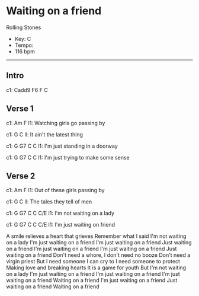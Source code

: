 # Waiting on a friend

Rolling Stones

 - Key: C
 - Tempo:
 - 116 bpm


***

## Intro
c1: Cadd9 F6 F C

## Verse 1
c1: Am                F
l1: Watching girls go passing by

c1: G                   C
ll: It ain't the latest thing

c1: G        G7            C       C
l1: I'm just standing in a doorway

c1: G        G7                  C   C
l1: I'm just trying to make some sense

## Verse 2
c1: Am                  F
l1: Out of these girls passing by

c1: G                      C
ll: The tales they tell of men

c1: G       G7           C       C C/E
l1: I'm not waiting on a lady

c1: G        G7         C     C  C/E
l1: I'm just waiting on friend


A smile relieves a heart that grieves
Remember what I said
I'm not waiting on a lady
I'm just waiting on a friend
I'm just waiting on a friend
Just waiting on a friend
I'm just waiting on a friend
I'm just waiting on a friend
Just waiting on a friend
Don't need a whore, I don't need no booze
Don't need a virgin priest
But I need someone I can cry to
I need someone to protect
Making love and breaking hearts
It is a game for youth
But I'm not waiting on a lady
I'm just waiting on a friend
I'm just waiting on a friend
I'm just waiting on a friend
Waiting on a friend
I'm just waiting on a friend
Just waiting on a friend
Waiting on a friend